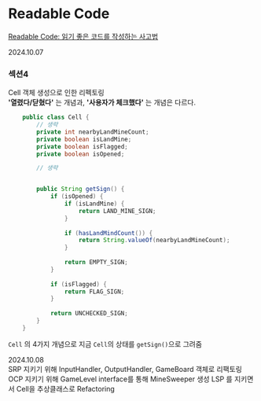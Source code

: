 # Readable Code

[Readable Code: 읽기 좋은 코드를 작성하는 사고법](https://inf.run/kHiWM)

2024.10.07
### 섹션4
Cell 객체 생성으로 인한 리펙토링  
**'열렸다/닫혔다'** 는 개념과, **'사용자가 체크했다'** 는 개념은 다르다.  

```java
    public class Cell {
        // 생략
        private int nearbyLandMineCount;
        private boolean isLandMine;
        private boolean isFlagged;
        private boolean isOpened;

        // 생략


        public String getSign() {
            if (isOpened) {
                if (isLandMine) {
                    return LAND_MINE_SIGN;
                }
    
                if (hasLandMindCount()) {
                    return String.valueOf(nearbyLandMineCount);
                }
    
                return EMPTY_SIGN;
            }
    
            if (isFlagged) {
                return FLAG_SIGN;
            }
    
            return UNCHECKED_SIGN;
        }
    }
```

`Cell` 의 4가지 개념으로 지금 `Cell`의 상태를 `getSign()`으로 그려줌
    
2024.10.08  
SRP 지키기 위해 InputHandler, OutputHandler, GameBoard 객체로 리팩토링  
OCP 지키기 위해 GameLevel interface를 통해 MineSweeper 생성
LSP 를 지키면서 Cell을 추상클래스로 Refactoring